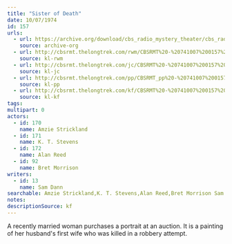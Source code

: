 ```yaml
---
title: "Sister of Death"
date: 10/07/1974
id: 157
urls: 
  - url: https://archive.org/download/cbs_radio_mystery_theater/cbs_radio_mystery_theater-0151-0200.zip/cbs_radio_mystery_theater-0151-0200%2Fcbsrmt_0157_sister_of_death.mp3
    source: archive-org
  - url: http://cbsrmt.thelongtrek.com/rwm/CBSRMT%20-%20741007%200157%20Sister%20of%20Death_rwm.mp3
    source: kl-rwm
  - url: http://cbsrmt.thelongtrek.com/jc/CBSRMT%20-%20741007%200157%20Sister%20Of%20Death%20vbr%20bm2%20-outro_jc.mp3
    source: kl-jc
  - url: http://cbsrmt.thelongtrek.com/pp/CBSRMT_pp%20-%20741007%200157%20Sister%20of%20Death.mp3
    source: kl-pp
  - url: http://cbsrmt.thelongtrek.com/kf/CBSRMT%20-%20741007%200157%20Sister%20Of%20Death_kf.mp3
    source: kl-kf
tags: 
multipart: 0
actors:  
  - id: 170
    name: Amzie Strickland  
  - id: 171
    name: K. T. Stevens  
  - id: 172
    name: Alan Reed  
  - id: 92
    name: Bret Morrison
writers:  
  - id: 13
    name: Sam Dann
searchable: Amzie Strickland,K. T. Stevens,Alan Reed,Bret Morrison Sam Dann
notes: 
descriptionSource: kf
---
```

A recently married woman purchases a portrait at an auction. It is a painting of her husband's first wife who was killed in a robbery attempt.